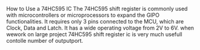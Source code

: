 How to Use a 74HC595 IC
The 74HC595 shift register is commonly used with microcontrollers or microprocessors to expand the GIPO functionalities. It requires only 3 pins connected to the MCU, which are Clock, Data and Latch. It has a wide operating voltage from 2V to 6V.
when wework on large project 74HC595 shift register ic is very much usefull contolle number of outputport.
